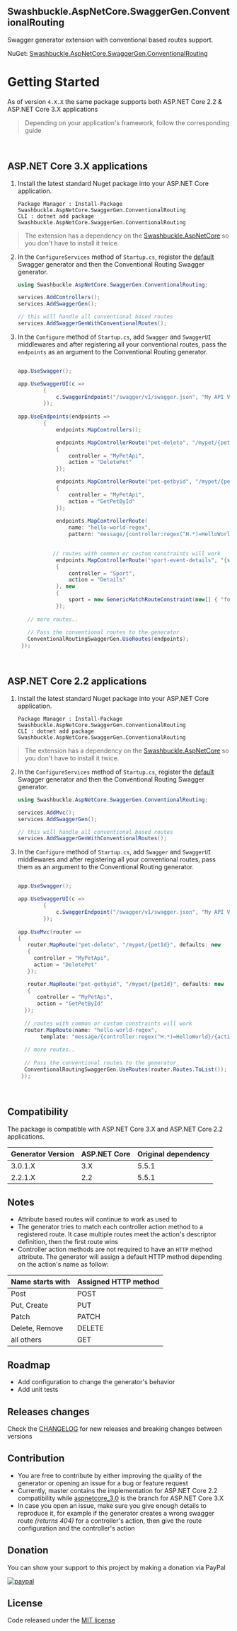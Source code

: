## Swashbuckle.AspNetCore.SwaggerGen.ConventionalRouting

Swagger generator extension with conventional based routes support.

NuGet: [Swashbuckle.AspNetCore.SwaggerGen.ConventionalRouting](https://www.nuget.org/packages/Swashbuckle.AspNetCore.SwaggerGen.ConventionalRouting/)

# Getting Started #

As of version `4.X.X` the same package supports both ASP.NET Core 2.2 & ASP.NET Core 3.X applications

> Depending on your application's framework, follow the corresponding guide
<br/>

## ASP.NET Core 3.X applications

1. Install the latest standard Nuget package into your ASP.NET Core application.

    ```
    Package Manager : Install-Package Swashbuckle.AspNetCore.SwaggerGen.ConventionalRouting
    CLI : dotnet add package Swashbuckle.AspNetCore.SwaggerGen.ConventionalRouting
    ```
> The extension has a dependency on the [Swashbuckle.AspNetCore](https://github.com/domaindrivendev/Swashbuckle.AspNetCore) so you don't have to install it twice.


2. In the `ConfigureServices` method of `Startup.cs`, register the [default](https://www.nuget.org/packages/Swashbuckle.AspNetCore.SwaggerGen) Swagger generator and then the Conventional Routing Swagger generator.
    ```csharp
    using Swashbuckle.AspNetCore.SwaggerGen.ConventionalRouting;
    ```
    
    ```csharp
    services.AddControllers();
    services.AddSwaggerGen();
    
    // this will handle all conventional based routes
    services.AddSwaggerGenWithConventionalRoutes();
    ```
    
 3. In the `Configure` method of `Startup.cs`, add `Swagger` and `SwaggerUI` middlewares and after registering all your conventional routes, pass the `endpoints` as an argument to the Conventional Routing generator.
    
    ```csharp
    
    app.UseSwagger();

    app.UseSwaggerUI(c =>
            {
                c.SwaggerEndpoint("/swagger/v1/swagger.json", "My API V1");
            });
            
    app.UseEndpoints(endpoints =>
            {
                endpoints.MapControllers();

                endpoints.MapControllerRoute("pet-delete", "/mypet/{petId}", defaults: new
                {
                    controller = "MyPetApi",
                    action = "DeletePet"
                });

                endpoints.MapControllerRoute("pet-getbyid", "/mypet/{petId}", defaults: new
                {
                    controller = "MyPetApi",
                    action = "GetPetById"
                });
                
                endpoints.MapControllerRoute(
                    name: "hello-world-regex",
                    pattern: "message/{controller:regex(^H.*)=HelloWorld}/{action:regex(^Index$|^About$)=Index}/{message:alpha?}");

      
               // routes with common or custom constraints will work
                endpoints.MapControllerRoute("sport-event-details", "{sport}/{event}/{eventId:int}", new
                {
                    controller = "Sport",
                    action = "Details"
                }, new
                {
                    sport = new GenericMatchRouteConstraint(new[] { "football", "volley" })
                });
           
       // more routes..
       
       // Pass the conventional routes to the generator
       ConventionalRoutingSwaggerGen.UseRoutes(endpoints);
     });
    ```
<br/> 

## ASP.NET Core 2.2 applications

1. Install the latest standard Nuget package into your ASP.NET Core application.

    ```
    Package Manager : Install-Package Swashbuckle.AspNetCore.SwaggerGen.ConventionalRouting
    CLI : dotnet add package Swashbuckle.AspNetCore.SwaggerGen.ConventionalRouting
    ```
> The extension has a dependency on the [Swashbuckle.AspNetCore](https://github.com/domaindrivendev/Swashbuckle.AspNetCore) so you don't have to install it twice.


2. In the `ConfigureServices` method of `Startup.cs`, register the [default](https://www.nuget.org/packages/Swashbuckle.AspNetCore.SwaggerGen) Swagger generator and then the Conventional Routing Swagger generator.
    ```csharp
    using Swashbuckle.AspNetCore.SwaggerGen.ConventionalRouting;
    ```
    
    ```csharp
    services.AddMvc();
    services.AddSwaggerGen();
    
    // this will handle all conventional based routes
    services.AddSwaggerGenWithConventionalRoutes();
    ```
    
 3. In the `Configure` method of `Startup.cs`, add `Swagger` and `SwaggerUI` middlewares and after registering all your conventional routes, pass them as an argument to the Conventional Routing generator.
    
    ```csharp
    
    app.UseSwagger();

    app.UseSwaggerUI(c =>
            {
                c.SwaggerEndpoint("/swagger/v1/swagger.json", "My API V1");
            });
            
    app.UseMvc(router =>
    {
       router.MapRoute("pet-delete", "/mypet/{petId}", defaults: new
       {
         controller = "MyPetApi",
         action = "DeletePet"
       });

       router.MapRoute("pet-getbyid", "/mypet/{petId}", defaults: new
       {
          controller = "MyPetApi",
          action = "GetPetById"
      });
      
      // routes with common or custom constraints will work
      router.MapRoute(name: "hello-world-regex",
           template: "message/{controller:regex(^H.*)=HelloWorld}/{action:regex(^Index$|^About$)=Index}/{message:alpha?}");
           
      // more routes..
      
      // Pass the conventional routes to the generator
      ConventionalRoutingSwaggerGen.UseRoutes(router.Routes.ToList());
     });
    ```

<br/>

## Compatibility ##

The package is compatible with ASP.NET Core 3.X and ASP.NET Core 2.2 applications.

|Generator Version|ASP.NET Core|Original dependency|
|----------|----------|----------|
|3.0.1.X|3.X|5.5.1|
|2.2.1.X|2.2|5.5.1|

## Notes ##
    
* Attribute based routes will continue to work as used to
* The generator tries to match each controller action method to a registered route. It case multiple routes meet the action's descriptor definition, then the first route wins
* Controller action methods are not required to have an `HTTP` method attribute. The generator will assign a default HTTP method depending on the action's name as follow:

|Name starts with|Assigned HTTP method|
|----------|----------|
|Post|POST|
|Put, Create|PUT|
|Patch|PATCH|
|Delete, Remove|DELETE|
|all others|GET|

## Roadmap ##

* Add configuration to change the generator's behavior
* Add unit tests

## Releases changes

Check the [CHANGELOG](https://github.com/chsakell/Swashbuckle.AspNetCore.SwaggerGen.ConventionalRouting/blob/master/CHANGELOG.md) for new releases and breaking changes between versions

## Contribution ##

* You are free to contribute by either improving the quality of the generator or opening an issue for a bug or feature request
* Currently, master contains the implementation for ASP.NET Core 2.2 compatibility while [aspnetcore_3.0](https://github.com/chsakell/Swashbuckle.AspNetCore.SwaggerGen.ConventionalRouting/tree/aspnetcore_3.0) is the branch for ASP.NET Core 3.X
* In case you open an issue, make sure you give enough details to reproduce it, for example if the generator creates a wrong swagger route _(returns 404)_ for a controller's action, then give the route configuration and the controller's action

## Donation ##
You can show your support to this project by making a donation via PayPal

[![paypal](https://www.paypalobjects.com/en_US/i/btn/btn_donateCC_LG.gif)](https://www.paypal.com/cgi-bin/webscr?cmd=_donations&business=SQK68T4HX9H56&currency_code=EUR&source=url)

## License ##
Code released under the <a href="https://github.com/chsakell/Swashbuckle.AspNetCore.SwaggerGen.ConventionalRouting/blob/master/LICENSE" target="_blank"> MIT license</a>
